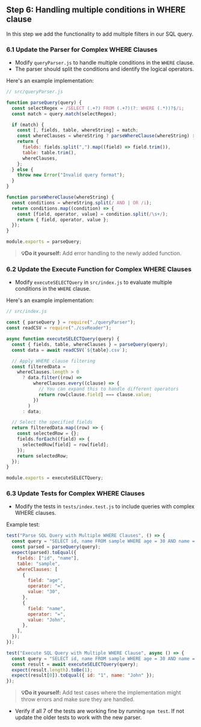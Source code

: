 ## Step 6: Handling multiple conditions in WHERE clause

In this step we add the functionality to add multiple filters in our SQL query.

### 6.1 Update the Parser for Complex WHERE Clauses

- Modify `queryParser.js` to handle multiple conditions in the `WHERE` clause.
- The parser should split the conditions and identify the logical operators.

Here's an example implementation:

```javascript
// src/queryParser.js

function parseQuery(query) {
  const selectRegex = /SELECT (.+?) FROM (.+?)(?: WHERE (.*))?$/i;
  const match = query.match(selectRegex);

  if (match) {
    const [, fields, table, whereString] = match;
    const whereClauses = whereString ? parseWhereClause(whereString) : [];
    return {
      fields: fields.split(",").map((field) => field.trim()),
      table: table.trim(),
      whereClauses,
    };
  } else {
    throw new Error("Invalid query format");
  }
}

function parseWhereClause(whereString) {
  const conditions = whereString.split(/ AND | OR /i);
  return conditions.map((condition) => {
    const [field, operator, value] = condition.split(/\s+/);
    return { field, operator, value };
  });
}

module.exports = parseQuery;
```

> **💡Do it yourself:** Add error handling to the newly added function.

### 6.2 Update the Execute Function for Complex WHERE Clauses

- Modify `executeSELECTQuery` in `src/index.js` to evaluate multiple conditions in the `WHERE` clause.

Here's an example implementation:

```javascript
// src/index.js

const { parseQuery } = require("./queryParser");
const readCSV = require("./csvReader");

async function executeSELECTQuery(query) {
  const { fields, table, whereClauses } = parseQuery(query);
  const data = await readCSV(`${table}.csv`);

  // Apply WHERE clause filtering
  const filteredData =
    whereClauses.length > 0
      ? data.filter((row) =>
          whereClauses.every((clause) => {
            // You can expand this to handle different operators
            return row[clause.field] === clause.value;
          })
        )
      : data;

  // Select the specified fields
  return filteredData.map((row) => {
    const selectedRow = {};
    fields.forEach((field) => {
      selectedRow[field] = row[field];
    });
    return selectedRow;
  });
}

module.exports = executeSELECTQuery;
```

### 6.3 Update Tests for Complex WHERE Clauses

- Modify the tests in `tests/index.test.js` to include queries with complex WHERE clauses.

Example test:

```javascript
test("Parse SQL Query with Multiple WHERE Clauses", () => {
  const query = "SELECT id, name FROM sample WHERE age = 30 AND name = John";
  const parsed = parseQuery(query);
  expect(parsed).toEqual({
    fields: ["id", "name"],
    table: "sample",
    whereClauses: [
      {
        field: "age",
        operator: "=",
        value: "30",
      },
      {
        field: "name",
        operator: "=",
        value: "John",
      },
    ],
  });
});

test("Execute SQL Query with Multiple WHERE Clause", async () => {
  const query = "SELECT id, name FROM sample WHERE age = 30 AND name = John";
  const result = await executeSELECTQuery(query);
  expect(result.length).toBe(1);
  expect(result[0]).toEqual({ id: "1", name: "John" });
});
```

> **💡Do it yourself:** Add test cases where the implementation might throw errors and make sure they are handled.

- Verify if all 7 of the tests are working fine by running `npm test`. If not update the older tests to work with the new parser.
